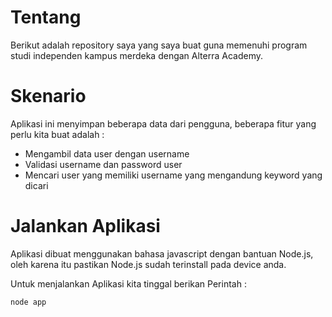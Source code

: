 # Tentang
Berikut adalah repository saya yang saya buat guna memenuhi program studi independen kampus merdeka dengan Alterra Academy.

# Skenario
Aplikasi ini menyimpan beberapa data dari pengguna, beberapa fitur yang perlu kita buat adalah :
  * Mengambil data user dengan username
  * Validasi username dan password user
  * Mencari user yang memiliki username yang mengandung keyword yang dicari

# Jalankan Aplikasi
Aplikasi dibuat menggunakan bahasa javascript dengan bantuan Node.js, oleh karena itu pastikan Node.js sudah terinstall pada device anda.

Untuk menjalankan Aplikasi kita tinggal berikan Perintah :

``` shell
node app
```